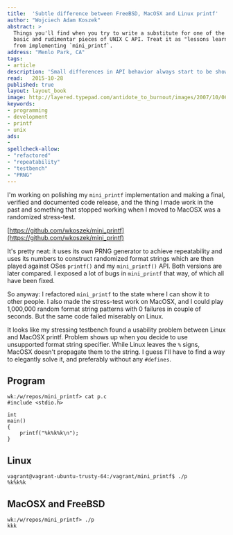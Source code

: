 ```yaml
---
title:	'Subtle difference between FreeBSD, MacOSX and Linux printf'
author: "Wojciech Adam Koszek"
abstract: >
  Things you'll find when you try to write a substitute for one of the most
  basic and rudimentar pieces of UNIX C API. Treat it as "lessons learned"
  from implementing `mini_printf`.
address: "Menlo Park, CA"
tags:
- article
description: 'Small differences in API behavior always start to be show up during stress-testing. Example comes from my mini_printf stress-test'
read:	2015-10-28
published: true
layout:	layout_book
image: http://layered.typepad.com/antidote_to_burnout/images/2007/10/06/4b14310b020017cf.gif
keywords:
- programming
- development
- printf
- unix
ads:
-
spellcheck-allow:
- "refactored"
- "repeatability"
- "testbench"
- "PRNG"
---
```


I'm working on polishing my `mini_printf` implementation and making a final,
verified and documented code release, and the thing I made work in the past
and something that stopped working when I moved to MacOSX was a randomized
stress-test.

[https://github.com/wkoszek/mini_printf](https://github.com/wkoszek/mini_printf)

It's pretty neat: it uses its own PRNG generator to achieve repeatability
and uses its numbers to construct randomized format strings which are then
played against OSes `printf()` and my `mini_printf()` API. Both versions are
later compared. I exposed a lot of bugs in `mini_printf` that way, of which
all have been fixed.

So anyway: I refactored `mini_printf` to the state where I can show it to
other people. I also made the stress-test work on MacOSX, and I could play
1,000,000 random format string patterns with 0 failures in couple of
seconds. But the same code failed miserably on Linux. 

It looks like my stressing testbench found a usability problem between
Linux and MacOSX printf. Problem shows up when you decide to use
unsupported format string specifier. While Linux leaves the `%` signs,
MacOSX doesn't propagate them to the string. I guess I'll have to find a way
to elegantly solve it, and preferably without any `#defines`.

## Program


	wk:/w/repos/mini_printf> cat p.c
	#include <stdio.h>

	int
	main()
	{
		printf("%k%k%k\n");
	}

## Linux

	vagrant@vagrant-ubuntu-trusty-64:/vagrant/mini_printf$ ./p
	%k%k%k

## MacOSX and FreeBSD
	wk:/w/repos/mini_printf> ./p
	kkk
